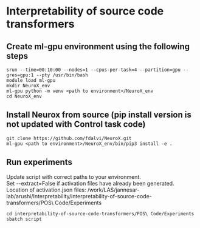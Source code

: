 # Interpretability of source code transformers

## Create ml-gpu environment using the following steps
```
srun --time=00:10:00 --nodes=1 --cpus-per-task=4 --partition=gpu --gres=gpu:1 --pty /usr/bin/bash  
module load ml-gpu  
mkdir NeuroX_env  
ml-gpu python -m venv <path to environment>/NeuroX_env  
cd NeuroX_env
```
## Install Neurox from source (pip install version is not updated with Control task code)
```
git clone https://github.com/fdalvi/NeuroX.git  
ml-gpu <path to environment>/NeuroX_env/bin/pip3 install -e .  
```
## Run experiments
Update script with correct paths to your environment.  
Set --extract=False if activation files have already been generated.  
Location of activation.json files:
/work/LAS/jannesar-lab/arushi/Interpretability/interpretability-of-source-code-transformers/POS\ Code/Experiments  
```
cd interpretability-of-source-code-transformers/POS\ Code/Experiments
sbatch script
```
